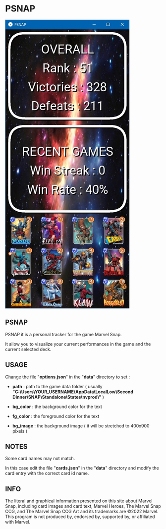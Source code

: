
# PSNAP

![image](image.jpg)

## PSNAP

PSNAP it is a personal tracker for the game Marvel Snap.

It allow you to visualize your current performances in the game and the current selected deck.

## USAGE

Change the file "__options.json__" in the "__data__" directory to set :

- __path__ : path to the game data folder ( usually __"C:\\Users\\YOUR_USERNAME\\AppData\\LocalLow\\Second Dinner\\SNAP\\Standalone\\States\\nvprod\\"__ )

- __bg_color__ : the background color for the text

- __fg_color__ : the foreground color for the text

- __bg_image__ : the background image ( it will be stretched to 400x900 pixels )  

## NOTES

Some card names may not match.

In this case edit the file "__cards.json__" in the "__data__" directory and modify the card entry with the correct card id name.

## INFO

The literal and graphical information presented on this site about Marvel Snap, including card images and card text, Marvel Heroes, The Marvel Snap CCG, and The Marvel Snap CCG Art and its trademarks are ©2022 Marvel. 
This program is not produced by, endorsed by, supported by, or affiliated with Marvel.
